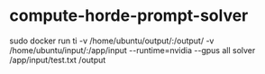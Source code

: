 # compute-horde-prompt-solver

sudo docker run ti -v /home/ubuntu/output/:/output/ -v /home/ubuntu/input/:/app/input --runtime=nvidia --gpus all solver /app/input/test.txt /output